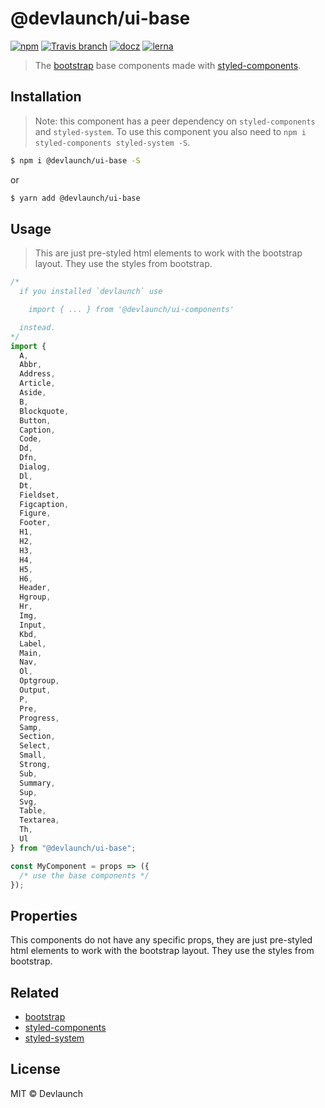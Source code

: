 # @devlaunch/ui-base

[![npm](https://img.shields.io/npm/v/@devlaunch/ui-base.svg?style=flat-square)](https://www.npmjs.com/package/@devlaunch/ui-base) [![Travis branch](https://img.shields.io/travis/devlaunch/dev-starter/master.svg?style=flat-square)](https://travis-ci.org/devlaunch/dev-starter) [![docz](https://img.shields.io/badge/docs%20with-docz-f1618c.svg?style=flat-square)](https://devlaunch.github.io/dev-starter) [![lerna](https://img.shields.io/badge/maintained%20with-lerna-cc00ff.svg?style=flat-square)](https://lernajs.io/)

> The [bootstrap](https://getbootstrap.com) base components made with [styled-components](https://styled-components.com).

## Installation

> Note: this component has a peer dependency on `styled-components` and `styled-system`. To use this component you also need to `npm i styled-components styled-system -S`.

```sh
$ npm i @devlaunch/ui-base -S
```

or

```sh
$ yarn add @devlaunch/ui-base
```

## Usage

> This are just pre-styled html elements to work with the bootstrap layout. They use the styles from bootstrap.

```jsx
/*
  if you installed `devlaunch` use

    import { ... } from '@devlaunch/ui-components'

  instead.
*/
import {
  A,
  Abbr,
  Address,
  Article,
  Aside,
  B,
  Blockquote,
  Button,
  Caption,
  Code,
  Dd,
  Dfn,
  Dialog,
  Dl,
  Dt,
  Fieldset,
  Figcaption,
  Figure,
  Footer,
  H1,
  H2,
  H3,
  H4,
  H5,
  H6,
  Header,
  Hgroup,
  Hr,
  Img,
  Input,
  Kbd,
  Label,
  Main,
  Nav,
  Ol,
  Optgroup,
  Output,
  P,
  Pre,
  Progress,
  Samp,
  Section,
  Select,
  Small,
  Strong,
  Sub,
  Summary,
  Sup,
  Svg,
  Table,
  Textarea,
  Th,
  Ul
} from "@devlaunch/ui-base";

const MyComponent = props => ({
  /* use the base components */
});
```

## Properties

This components do not have any specific props, they are just pre-styled html elements to work with the bootstrap layout. They use the styles from bootstrap.

## Related

- [bootstrap](https://getbootstrap.com)
- [styled-components](https://styled-components.com)
- [styled-system](http://jxnblk.com/styled-system/)

## License

MIT © Devlaunch
